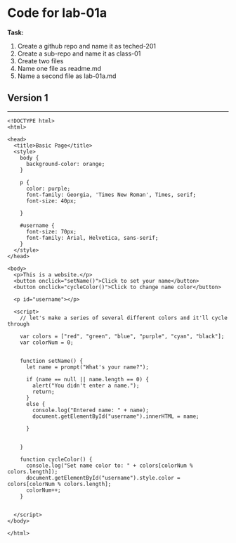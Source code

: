 # Code for lab-01a

**Task:**
1. Create a github repo and name it as teched-201
2. Create a sub-repo and name it as class-01
3. Create two files
4. Name one file as readme.md
5. Name a second file as lab-01a.md 

## Version 1

***

```
<!DOCTYPE html>
<html>

<head>
  <title>Basic Page</title>
  <style>
    body {
      background-color: orange;
    }

    p {
      color: purple;
      font-family: Georgia, 'Times New Roman', Times, serif;
      font-size: 40px;

    }

    #username {
      font-size: 70px;
      font-family: Arial, Helvetica, sans-serif;
    }
  </style>
</head>

<body>
  <p>This is a website.</p>
  <button onclick="setName()">Click to set your name</button>
  <button onclick="cycleColor()">Click to change name color</button>

  <p id="username"></p>

  <script>
    // let's make a series of several different colors and it'll cycle through

    var colors = ["red", "green", "blue", "purple", "cyan", "black"];
    var colorNum = 0;


    function setName() {
      let name = prompt("What's your name?");

      if (name == null || name.length == 0) {
        alert("You didn't enter a name.");
        return;
      }
      else {
        console.log("Entered name: " + name);
        document.getElementById("username").innerHTML = name;

      }


    }

    function cycleColor() {
      console.log("Set name color to: " + colors[colorNum % colors.length]);
      document.getElementById("username").style.color = colors[colorNum % colors.length];
      colorNum++;
    }


  </script>
</body>

</html>
```
